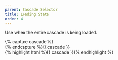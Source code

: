 ```yaml
---
parent: Cascade Selector
title: Loading State
order: 4
---
```

<p>Use when the entire cascade is being loaded.</p>
<div style="overflow: hidden;">
  <div class="rs-pull-left" style="margin-right: 2em; width:48em;">
{% capture cascade %}<div class="rs-cascade">
  <div class="rs-cascade-message"><span class="rs-status-error"><i class="rs-icon rs-loading-indicator"></i></span></div>
</div>{% endcapture %}{{ cascade }}
  </div>
  <div class="rs-pull-left">{% highlight html %}{{ cascade }}{% endhighlight %}</div>
</div>
